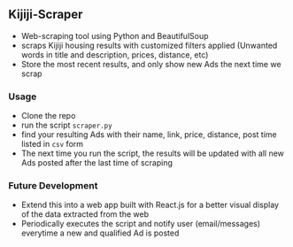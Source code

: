 ## Kijiji-Scraper
- Web-scraping tool using Python and BeautifulSoup
- scraps Kijiji housing results with customized filters applied (Unwanted words in title and description, prices, distance, etc)
- Store the most recent results, and only show new Ads the next time we scrap

### Usage
- Clone the repo
- run the script `scraper.py`
- find your resulting Ads with their name, link, price, distance, post time listed in `csv` form
- The next time you run the script, the results will be updated with all new Ads posted after the last time of scraping

### Future Development
- Extend this into a web app built with React.js for a better visual display of the data extracted from the web
- Periodically executes the script and notify user (email/messages) everytime a new and qualified Ad is posted

